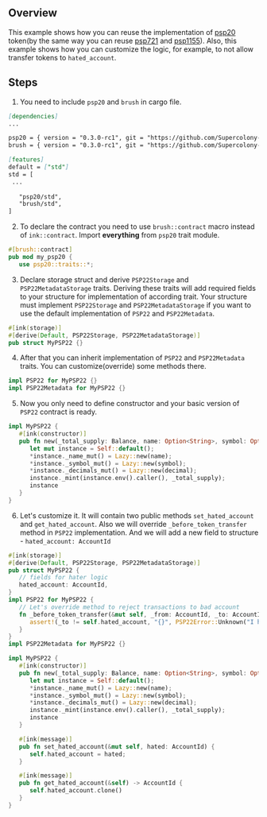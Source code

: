 ## Overview
This example shows how you can reuse the implementation of
[psp20](contracts/token/psp20) token(by the same way you can reuse
[psp721](contracts/token/psp721) and [psp1155](contracts/token/psp1155)).
Also, this example shows how you can customize the logic, for example, to not allow transfer tokens to `hated_account`.

## Steps
1. You need to include `psp20` and `brush` in cargo file.
```markdown
[dependencies]
...

psp20 = { version = "0.3.0-rc1", git = "https://github.com/Supercolony-net/openbrush-contracts", default-features = false }
brush = { version = "0.3.0-rc1", git = "https://github.com/Supercolony-net/openbrush-contracts", default-features = false }

[features]
default = ["std"]
std = [
 ...
   
   "psp20/std",
   "brush/std",
]
```
2. To declare the contract you need to use `brush::contract` macro instead of `ink::contract`.
   Import **everything** from `psp20` trait module.
```rust
#[brush::contract]
pub mod my_psp20 {
   use psp20::traits::*;
```
3. Declare storage struct and derive `PSP22Storage` and `PSP22MetadataStorage` traits. Deriving these traits
   will add required fields to your structure for implementation of according trait. 
   Your structure must implement `PSP22Storage` and `PSP22MetadataStorage` if you want to use the
   default implementation of `PSP22` and `PSP22Metadata`.

```rust
#[ink(storage)]
#[derive(Default, PSP22Storage, PSP22MetadataStorage)]
pub struct MyPSP22 {}
```
4. After that you can inherit implementation of `PSP22` and `PSP22Metadata` traits.
   You can customize(override) some methods there.
```rust
impl PSP22 for MyPSP22 {}
impl PSP22Metadata for MyPSP22 {}
```
5. Now you only need to define constructor and your basic version of `PSP22` contract is ready.
```rust
impl MyPSP22 {
   #[ink(constructor)]
   pub fn new(_total_supply: Balance, name: Option<String>, symbol: Option<String>, decimal: u8) -> Self {
      let mut instance = Self::default();
      *instance._name_mut() = Lazy::new(name);
      *instance._symbol_mut() = Lazy::new(symbol);
      *instance._decimals_mut() = Lazy::new(decimal);
      instance._mint(instance.env().caller(), _total_supply);
      instance
   }
}
```
6. Let's customize it. It will contain two public methods `set_hated_account` and `get_hated_account`. 
   Also we will override `_before_token_transfer` method in `PSP22` implementation.
   And we will add a new field to structure - `hated_account: AccountId`
```rust
#[ink(storage)]
#[derive(Default, PSP22Storage, PSP22MetadataStorage)]
pub struct MyPSP22 {
   // fields for hater logic
   hated_account: AccountId,
}
impl PSP22 for MyPSP22 {
   // Let's override method to reject transactions to bad account
   fn _before_token_transfer(&mut self, _from: AccountId, _to: AccountId, _amount: Balance) {
      assert!(_to != self.hated_account, "{}", PSP22Error::Unknown("I hate this account!").as_ref());
   }
}
impl PSP22Metadata for MyPSP22 {}

impl MyPSP22 {
   #[ink(constructor)]
   pub fn new(_total_supply: Balance, name: Option<String>, symbol: Option<String>, decimal: u8) -> Self {
      let mut instance = Self::default();
      *instance._name_mut() = Lazy::new(name);
      *instance._symbol_mut() = Lazy::new(symbol);
      *instance._decimals_mut() = Lazy::new(decimal);
      instance._mint(instance.env().caller(), _total_supply);
      instance
   }

   #[ink(message)]
   pub fn set_hated_account(&mut self, hated: AccountId) {
      self.hated_account = hated;
   }

   #[ink(message)]
   pub fn get_hated_account(&self) -> AccountId {
      self.hated_account.clone()
   }
}
```

